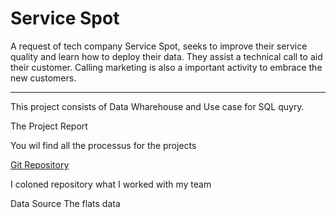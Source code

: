 
# Service Spot

A request of tech company Service Spot, seeks to improve their service quality and learn how to deploy their data. They assist a technical call to aid their customer.
Calling marketing is also a important activity to embrace the new customers. 

___

This project consists of Data Wharehouse and Use case for SQL quyry.

The Project Report

You wil find all the processus for the projects

[Git Repository](https://github.com/Evank2023/School_Project_ETL_and_DataWharehouse/tree/Repository)

I coloned repository what I worked with my team

Data Source
The flats data
